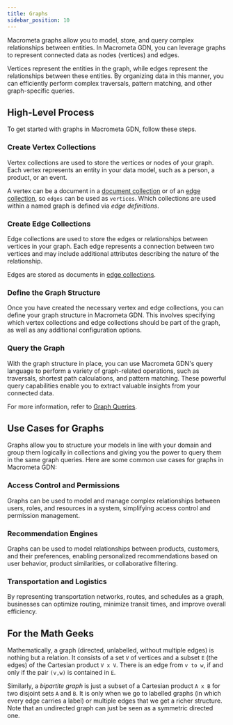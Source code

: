 ```yaml
---
title: Graphs
sidebar_position: 10
---
```


Macrometa graphs allow you to model, store, and query complex relationships between entities. In Macrometa GDN, you can leverage graphs to represent connected data as nodes (vertices) and edges.

Vertices represent the entities in the graph, while edges represent the relationships between these entities. By organizing data in this manner, you can efficiently perform complex traversals, pattern matching, and other graph-specific queries.

## High-Level Process

To get started with graphs in Macrometa GDN, follow these steps.

### Create Vertex Collections

Vertex collections are used to store the vertices or nodes of your graph. Each vertex represents an entity in your data model, such as a person, a product, or an event.

A vertex can be a document in a [document collection](../collections/documents/) or of an [edge collection](../collections/graph-edge/), so `edges` can be used as `vertices`. Which collections are used within a named graph is defined via _edge definitions_.

### Create Edge Collections

Edge collections are used to store the edges or relationships between vertices in your graph. Each edge represents a connection between two vertices and may include additional attributes describing the nature of the relationship.

Edges are stored as documents in [edge collections](../collections/graph-edge/create-graph-edge.md).

### Define the Graph Structure

Once you have created the necessary vertex and edge collections, you can define your graph structure in Macrometa GDN. This involves specifying which vertex collections and edge collections should be part of the graph, as well as any additional configuration options.

### Query the Graph

With the graph structure in place, you can use Macrometa GDN's query language to perform a variety of graph-related operations, such as traversals, shortest path calculations, and pattern matching. These powerful query capabilities enable you to extract valuable insights from your connected data.

For more information, refer to [Graph Queries](graph-queries/).

## Use Cases for Graphs

Graphs allow you to structure your models in line with your domain and group them logically in collections and giving you the power to query them in the same graph queries. Here are some common use cases for graphs in Macrometa GDN:

### Access Control and Permissions

Graphs can be used to model and manage complex relationships between users, roles, and resources in a system, simplifying access control and permission management.

### Recommendation Engines

Graphs can be used to model relationships between products, customers, and their preferences, enabling personalized recommendations based on user behavior, product similarities, or collaborative filtering.

### Transportation and Logistics

By representing transportation networks, routes, and schedules as a graph, businesses can optimize routing, minimize transit times, and improve overall efficiency.

## For the Math Geeks

Mathematically, a graph (directed, unlabelled, without multiple edges) is nothing but a relation. It consists of a set `V` of vertices and a subset `E` (the edges) of the Cartesian product `V x V`. There is an edge from `v to w`, if and only if the pair `(v,w)` is contained in `E`.

Similarly, a _bipartite graph_ is just a subset of a Cartesian product `A x B` for two disjoint sets `A` and `B`. It is only when we go to labelled graphs (in which every edge carries a label) or multiple edges that we get a richer structure. Note that an undirected graph can just be seen as a symmetric directed one.

